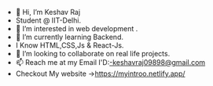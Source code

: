 - 👋 Hi, I’m Keshav Raj
-  Student @ IIT-Delhi.
- 👀 I’m interested in web development .
- 🌱 I’m currently learning Backend.
- I Know HTML,CSS,Js & React-Js.
- 💞️ I’m looking to collaborate on real life projects.
- 📫 Reach me at my Email I'D:-keshavraj09898@gmail.com
- Checkout My website ->https://myintroo.netlify.app/
  
<!---
Keshav-Raj-098/Keshav-Raj-098 is a ✨ special ✨ repository because its `README.md` (this file) appears on your GitHub profile.
You can click the Preview link to take a look at your changes.
--->
